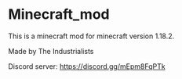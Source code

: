 # Minecraft_mod

This is a minecraft mod for minecraft version 1.18.2.





Made by The Industrialists


Discord server: https://discord.gg/mEpm8FqPTk
